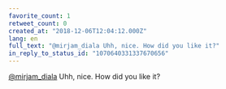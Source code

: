 ```yaml
---
favorite_count: 1
retweet_count: 0
created_at: "2018-12-06T12:04:12.000Z"
lang: en
full_text: "@mirjam_diala Uhh, nice. How did you like it?"
in_reply_to_status_id: "1070640331337670656"
---
```


[@mirjam_diala](https://twitter.com/mirjam_diala) Uhh, nice. How did you like
it?
